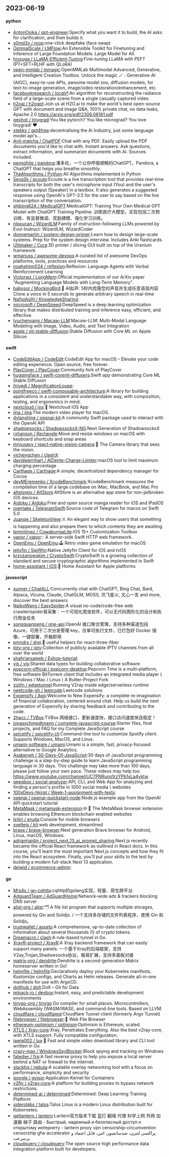 ## 2023-06-19

#### python
* [AntonOsika / gpt-engineer](https://github.com/AntonOsika/gpt-engineer):Specify what you want it to build, the AI asks for clarification, and then builds it.
* [s0md3v / roop](https://github.com/s0md3v/roop):one-click deepfake (face swap)
* [OptimalScale / LMFlow](https://github.com/OptimalScale/LMFlow):An Extensible Toolkit for Finetuning and Inference of Large Foundation Models. Large Model for All.
* [hiyouga / LLaMA-Efficient-Tuning](https://github.com/hiyouga/LLaMA-Efficient-Tuning):Fine-tuning LLaMA with PEFT (PT+SFT+RLHF with QLoRA)
* [open-mmlab / mmagic](https://github.com/open-mmlab/mmagic):OpenMMLab Multimodal Advanced, Generative, and Intelligent Creation Toolbox. Unlock the magic
🪄
: Generative-AI (AIGC), easy-to-use APIs, awsome model zoo, diffusion models, for text-to-image generation, image/video restoration/enhancement, etc.
* [facebookresearch / localrf](https://github.com/facebookresearch/localrf):An algorithm for reconstructing the radiance field of a large-scale scene from a single casually captured video.
* [h2oai / h2ogpt](https://github.com/h2oai/h2ogpt):Join us at H2O.ai to make the world's best open-source GPT with document and image Q&A, 100% private chat, no data leaks, Apache 2.0 https://arxiv.org/pdf/2306.08161.pdf
* [geohot / tinygrad](https://github.com/geohot/tinygrad):You like pytorch? You like micrograd? You love tinygrad!
❤️
* [xtekky / gpt4free](https://github.com/xtekky/gpt4free):decentralising the Ai Industry, just some language model api's...
* [Anil-matcha / ChatPDF](https://github.com/Anil-matcha/ChatPDF):Chat with any PDF. Easily upload the PDF documents you'd like to chat with. Instant answers. Ask questions, extract information, and summarize documents with AI. Sources included.
* [pengzhile / pandora](https://github.com/pengzhile/pandora):潘多拉，一个让你呼吸顺畅的ChatGPT。Pandora, a ChatGPT that helps you breathe smoothly.
* [TheAlgorithms / Python](https://github.com/TheAlgorithms/Python):All Algorithms implemented in Python
* [SevaSk / ecoute](https://github.com/SevaSk/ecoute):Ecoute is a live transcription tool that provides real-time transcripts for both the user's microphone input (You) and the user's speakers output (Speaker) in a textbox. It also generates a suggested response using OpenAI's GPT-3.5 for the user to say based on the live transcription of the conversation.
* [shibing624 / MedicalGPT](https://github.com/shibing624/MedicalGPT):MedicalGPT: Training Your Own Medical GPT Model with ChatGPT Training Pipeline. 训练医疗大模型，实现包括二次预训练、有监督微调、奖励建模、强化学习训练。
* [nlpxucan / WizardLM](https://github.com/nlpxucan/WizardLM):Family of instruction-following LLMs powered by Evol-Instruct: WizardLM, WizardCoder
* [donnemartin / system-design-primer](https://github.com/donnemartin/system-design-primer):Learn how to design large-scale systems. Prep for the system design interview. Includes Anki flashcards.
* [Ultimaker / Cura](https://github.com/Ultimaker/Cura):3D printer / slicing GUI built on top of the Uranium framework
* [wmariuss / awesome-devops](https://github.com/wmariuss/awesome-devops):A curated list of awesome DevOps platforms, tools, practices and resources
* [noahshinn024 / reflexion](https://github.com/noahshinn024/reflexion):Reflexion: Language Agents with Verbal Reinforcement Learning
* [Victorwz / LongMem](https://github.com/Victorwz/LongMem):Official implementation of our ArXiv paper "Augmenting Language Models with Long-Term Memory".
* [babysor / MockingBird](https://github.com/babysor/MockingBird):🚀
AI拟声: 5秒内克隆您的声音并生成任意语音内容 Clone a voice in 5 seconds to generate arbitrary speech in real-time
* [NafisiAslH / KnowledgeSharing](https://github.com/NafisiAslH/KnowledgeSharing):
* [microsoft / DeepSpeed](https://github.com/microsoft/DeepSpeed):DeepSpeed is a deep learning optimization library that makes distributed training and inference easy, efficient, and effective.
* [lyuchenyang / Macaw-LLM](https://github.com/lyuchenyang/Macaw-LLM):Macaw-LLM: Multi-Modal Language Modeling with Image, Video, Audio, and Text Integration
* [apple / ml-stable-diffusion](https://github.com/apple/ml-stable-diffusion):Stable Diffusion with Core ML on Apple Silicon

#### swift
* [CodeEditApp / CodeEdit](https://github.com/CodeEditApp/CodeEdit):CodeEdit App for macOS – Elevate your code editing experience. Open source, free forever.
* [PlayCover / PlayCover](https://github.com/PlayCover/PlayCover):Community fork of PlayCover
* [huggingface / swift-coreml-diffusers](https://github.com/huggingface/swift-coreml-diffusers):Swift app demonstrating Core ML Stable Diffusion
* [jtrivedi / MagnificationLoupe](https://github.com/jtrivedi/MagnificationLoupe):
* [pointfreeco / swift-composable-architecture](https://github.com/pointfreeco/swift-composable-architecture):A library for building applications in a consistent and understandable way, with composition, testing, and ergonomics in mind.
* [nextcloud / ios](https://github.com/nextcloud/ios):📱
Nextcloud iOS App
* [iina / iina](https://github.com/iina/iina):The modern video player for macOS.
* [dylanshine / openai-kit](https://github.com/dylanshine/openai-kit):A community Swift package used to interact with the OpenAI API
* [shadowsocks / ShadowsocksX-NG](https://github.com/shadowsocks/ShadowsocksX-NG):Next Generation of ShadowsocksX
* [rxhanson / Rectangle](https://github.com/rxhanson/Rectangle):Move and resize windows on macOS with keyboard shortcuts and snap areas
* [mrousavy / react-native-vision-camera](https://github.com/mrousavy/react-native-vision-camera):📸
The Camera library that sees the vision.
* [yichengchen / clashX](https://github.com/yichengchen/clashX):
* [davidwernhart / AlDente-Charge-Limiter](https://github.com/davidwernhart/AlDente-Charge-Limiter):macOS tool to limit maximum charging percentage
* [Carthage / Carthage](https://github.com/Carthage/Carthage):A simple, decentralized dependency manager for Cocoa
* [devMEremenko / XcodeBenchmark](https://github.com/devMEremenko/XcodeBenchmark):XcodeBenchmark measures the compilation time of a large codebase on iMac, MacBook, and Mac Pro
* [altstoreio / AltStore](https://github.com/altstoreio/AltStore):AltStore is an alternative app store for non-jailbroken iOS devices.
* [Aidoku / Aidoku](https://github.com/Aidoku/Aidoku):Free and open source manga reader for iOS and iPadOS
* [overtake / TelegramSwift](https://github.com/overtake/TelegramSwift):Source code of Telegram for macos on Swift 5.0
* [Juanpe / SkeletonView](https://github.com/Juanpe/SkeletonView):☠️
An elegant way to show users that something is happening and also prepare them to which contents they are awaiting
* [leminlimez / CowabungaLite](https://github.com/leminlimez/CowabungaLite):iOS 15+ Customization Toolbox
* [vapor / vapor](https://github.com/vapor/vapor):💧
A server-side Swift HTTP web framework.
* [OpenEmu / OpenEmu](https://github.com/OpenEmu/OpenEmu):🕹
Retro video game emulation for macOS
* [jellyfin / Swiftfin](https://github.com/jellyfin/Swiftfin):Native Jellyfin Client for iOS and tvOS
* [krzyzanowskim / CryptoSwift](https://github.com/krzyzanowskim/CryptoSwift):CryptoSwift is a growing collection of standard and secure cryptographic algorithms implemented in Swift
* [home-assistant / iOS](https://github.com/home-assistant/iOS):📱
Home Assistant for Apple platforms

#### javascript
* [sunner / ChatALL](https://github.com/sunner/ChatALL):Concurrently chat with ChatGPT, Bing Chat, Bard, Alpaca, Vicuna, Claude, ChatGLM, MOSS, 讯飞星火, 文心一言 and more, discover the best answers
* [NaiboWang / EasySpider](https://github.com/NaiboWang/EasySpider):A visual no-code/code-free web crawler/spider易采集：一个可视化爬虫软件，可以无代码图形化的设计和执行爬虫任务
* [songquanpeng / one-api](https://github.com/songquanpeng/one-api):OpenAI 接口聚合管理，支持多种渠道包括 Azure，可用于二次分发管理 key，仅单可执行文件，已打包好 Docker 镜像，一键部署，开箱即用
* [pmndrs / drei](https://github.com/pmndrs/drei):🥉
useful helpers for react-three-fiber
* [iptv-org / iptv](https://github.com/iptv-org/iptv):Collection of publicly available IPTV channels from all over the world
* [shahriarsajeeb / Eshop-tutorial](https://github.com/shahriarsajeeb/Eshop-tutorial):
* [yjs / yjs](https://github.com/yjs/yjs):Shared data types for building collaborative software
* [popcorn-official / popcorn-desktop](https://github.com/popcorn-official/popcorn-desktop):Popcorn Time is a multi-platform, free software BitTorrent client that includes an integrated media player ( Windows / Mac / Linux ) A Butter-Project Fork
* [zizifn / edgetunnel](https://github.com/zizifn/edgetunnel):Running V2ray inside edge/serverless runtime
* [neetcode-gh / leetcode](https://github.com/neetcode-gh/leetcode):Leetcode solutions
* [Expensify / App](https://github.com/Expensify/App):Welcome to New Expensify: a complete re-imagination of financial collaboration, centered around chat. Help us build the next generation of Expensify by sharing feedback and contributing to the code.
* [2hacc / TVBox](https://github.com/2hacc/TVBox):TVBox 网络接口，更新速度快，接口访问速度快且稳定！
* [jonasschmedtmann / complete-javascript-course](https://github.com/jonasschmedtmann/complete-javascript-course):Starter files, final projects, and FAQ for my Complete JavaScript course
* [spicetify / spicetify-cli](https://github.com/spicetify/spicetify-cli):Command-line tool to customize Spotify client. Supports Windows, MacOS, and Linux.
* [umami-software / umami](https://github.com/umami-software/umami):Umami is a simple, fast, privacy-focused alternative to Google Analytics.
* [Asabeneh / 30-Days-Of-JavaScript](https://github.com/Asabeneh/30-Days-Of-JavaScript):30 days of JavaScript programming challenge is a step-by-step guide to learn JavaScript programming language in 30 days. This challenge may take more than 100 days, please just follow your own pace. These videos may help too: https://www.youtube.com/channel/UC7PNRuno1rzYPb1xLa4yktw
* [qeeqbox / social-analyzer](https://github.com/qeeqbox/social-analyzer):API, CLI, and Web App for analyzing and finding a person's profile in 1000 social media \ websites
* [100xDevs-hkirat / Week-1-assignment-with-tests](https://github.com/100xDevs-hkirat/Week-1-assignment-with-tests):
* [openai / openai-quickstart-node](https://github.com/openai/openai-quickstart-node):Node.js example app from the OpenAI API quickstart tutorial
* [MetaMask / metamask-extension](https://github.com/MetaMask/metamask-extension):🌐
🔌
The MetaMask browser extension enables browsing Ethereum blockchain enabled websites
* [liriliri / eruda](https://github.com/liriliri/eruda):Console for mobile browsers
* [sveltejs / kit](https://github.com/sveltejs/kit):web development, streamlined
* [brave / brave-browser](https://github.com/brave/brave-browser):Next generation Brave browser for Android, Linux, macOS, Windows.
* [adrianhajdin / project_next_13_ai_prompt_sharing](https://github.com/adrianhajdin/project_next_13_ai_prompt_sharing):Next.js recently became the official React framework as outlined in React docs. In this course, you'll learn the most important Next.js concepts and how they fit into the React ecosystem. Finally, you'll put your skills to the test by building a modern full-stack Next 13 application.
* [dejwid / ecommerce-admin](https://github.com/dejwid/ecommerce-admin):

#### go
* [Mrs4s / go-cqhttp](https://github.com/Mrs4s/go-cqhttp):cqhttp的golang实现，轻量、原生跨平台.
* [AdguardTeam / AdGuardHome](https://github.com/AdguardTeam/AdGuardHome):Network-wide ads & trackers blocking DNS server
* [alist-org / alist](https://github.com/alist-org/alist):🗂️
A file list program that supports multiple storages, powered by Gin and Solidjs. / 一个支持多存储的文件列表程序，使用 Gin 和 Solidjs。
* [trustwallet / assets](https://github.com/trustwallet/assets):A comprehensive, up-to-date collection of information about several thousands (!) of crypto tokens.
* [Dreamacro / clash](https://github.com/Dreamacro/clash):A rule-based tunnel in Go.
* [XrayR-project / XrayR](https://github.com/XrayR-project/XrayR):A Xray backend framework that can easily support many panels. 一个基于Xray的后端框架，支持V2ay,Trojan,Shadowsocks协议，极易扩展，支持多面板对接
* [matrix-org / dendrite](https://github.com/matrix-org/dendrite):Dendrite is a second-generation Matrix homeserver written in Go!
* [helmfile / helmfile](https://github.com/helmfile/helmfile):Declaratively deploy your Kubernetes manifests, Kustomize configs, and Charts as Helm releases. Generate all-in-one manifests for use with ArgoCD.
* [dolthub / dolt](https://github.com/dolthub/dolt):Dolt – Git for Data
* [jetpack-io / devbox](https://github.com/jetpack-io/devbox):Instant, easy, and predictable development environments
* [tinygo-org / tinygo](https://github.com/tinygo-org/tinygo):Go compiler for small places. Microcontrollers, WebAssembly (WASM/WASI), and command-line tools. Based on LLVM.
* [cloudflare / cloudflared](https://github.com/cloudflare/cloudflared):Cloudflare Tunnel client (formerly Argo Tunnel)
* [filebrowser / filebrowser](https://github.com/filebrowser/filebrowser):📂
Web File Browser
* [ethereum-optimism / optimism](https://github.com/ethereum-optimism/optimism):Optimism is Ethereum, scaled.
* [XTLS / Xray-core](https://github.com/XTLS/Xray-core):Xray, Penetrates Everything. Also the best v2ray-core, with XTLS support. Fully compatible configuration.
* [iawia002 / lux](https://github.com/iawia002/lux):👾
Fast and simple video download library and CLI tool written in Go
* [crazy-max / WindowsSpyBlocker](https://github.com/crazy-max/WindowsSpyBlocker):Block spying and tracking on Windows
* [fatedier / frp](https://github.com/fatedier/frp):A fast reverse proxy to help you expose a local server behind a NAT or firewall to the internet.
* [slackhq / nebula](https://github.com/slackhq/nebula):A scalable overlay networking tool with a focus on performance, simplicity and security
* [google / gvisor](https://github.com/google/gvisor):Application Kernel for Containers
* [v2fly / v2ray-core](https://github.com/v2fly/v2ray-core):A platform for building proxies to bypass network restrictions.
* [determined-ai / determined](https://github.com/determined-ai/determined):Determined: Deep Learning Training Platform
* [siderolabs / talos](https://github.com/siderolabs/talos):Talos Linux is a modern Linux distribution built for Kubernetes.
* [getlantern / lantern](https://github.com/getlantern/lantern):Lantern官方版本下载 蓝灯 翻墙 代理 科学上网 外网 加速器 梯子 路由 - Быстрый, надежный и безопасный доступ к открытому интернету - lantern proxy vpn censorship-circumvention censorship gfw accelerator پراکسی لنترن، ضدسانسور، امن، قابل اعتماد و پرسرعت
* [cloudquery / cloudquery](https://github.com/cloudquery/cloudquery):The open source high performance data integration platform built for developers.
